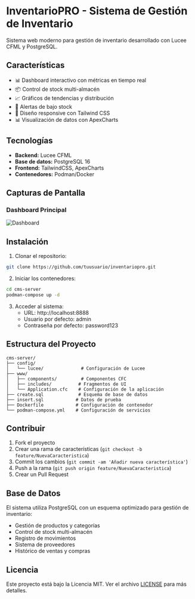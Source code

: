 # InventarioPRO - Sistema de Gestión de Inventario

Sistema web moderno para gestión de inventario desarrollado con Lucee CFML y PostgreSQL.

## Características

- 📊 Dashboard interactivo con métricas en tiempo real
- 📦 Control de stock multi-almacén
- 📈 Gráficos de tendencias y distribución
- 🔔 Alertas de bajo stock
- 📱 Diseño responsive con Tailwind CSS
- 📊 Visualización de datos con ApexCharts

## Tecnologías

- **Backend:** Lucee CFML
- **Base de datos:** PostgreSQL 16
- **Frontend:** TailwindCSS, ApexCharts
- **Contenedores:** Podman/Docker

## Capturas de Pantalla

### Dashboard Principal
![Dashboard](docs/images/dashboard.jpgg)



## Instalación

1. Clonar el repositorio:
```bash
git clone https://github.com/tuusuario/inventariopro.git
```

2. Iniciar los contenedores:
```bash
cd cms-server
podman-compose up -d
```

3. Acceder al sistema:
   - URL: http://localhost:8888
   - Usuario por defecto: admin
   - Contraseña por defecto: password123

## Estructura del Proyecto

```
cms-server/
├── config/
│   └── lucee/              # Configuración de Lucee
├── www/
│   ├── components/         # Componentes CFC
│   ├── includes/          # Fragmentos de UI
│   └── Application.cfc    # Configuración de la aplicación
├── create.sql             # Esquema de base de datos
├── insert.sql            # Datos de prueba
├── Dockerfile            # Configuración de contenedor
└── podman-compose.yml    # Configuración de servicios
```

## Contribuir

1. Fork el proyecto
2. Crear una rama de características (`git checkout -b feature/NuevaCaracteristica`)
3. Commit los cambios (`git commit -am 'Añadir nueva característica'`)
4. Push a la rama (`git push origin feature/NuevaCaracteristica`)
5. Crear un Pull Request

## Base de Datos

El sistema utiliza PostgreSQL con un esquema optimizado para gestión de inventario:

- Gestión de productos y categorías
- Control de stock multi-almacén
- Registro de movimientos
- Sistema de proveedores
- Histórico de ventas y compras

## Licencia

Este proyecto está bajo la Licencia MIT. Ver el archivo [LICENSE](LICENSE) para más detalles.